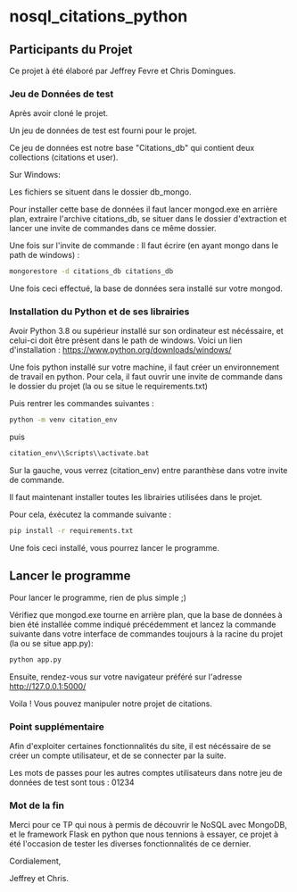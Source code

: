 # nosql_citations_python

## Participants du Projet

Ce projet à été élaboré par Jeffrey Fevre et Chris Domingues.

### Jeu de Données de test

Après avoir cloné le projet.

Un jeu de données de test est fourni pour le projet.

Ce jeu de données est notre base "Citations_db" qui contient deux collections (citations et user).

Sur Windows: 

Les fichiers se situent dans le dossier db_mongo.

Pour installer cette base de données il faut lancer mongod.exe en arrière plan, extraire l'archive citations_db, se situer dans le dossier d'extraction
et lancer une invite de commandes dans ce même dossier.

Une fois sur l'invite de commande :
Il faut écrire (en ayant mongo dans le path de windows) :

``` bash
mongorestore -d citations_db citations_db
```

Une fois ceci effectué, la base de données sera installé sur votre mongod.

### Installation du Python et de ses librairies

Avoir Python 3.8 ou supérieur installé sur son ordinateur est nécéssaire, et celui-ci doit être présent dans le path de windows.
Voici un lien d'installation : https://www.python.org/downloads/windows/

Une fois python installé sur votre machine, il faut créer un environnement de travail en python.
Pour cela, il faut ouvrir une invite de commande dans le dossier du projet (la ou se situe le requirements.txt)

Puis rentrer les commandes suivantes :

```bash
python -m venv citation_env
```
puis

```bash
citation_env\\Scripts\\activate.bat
```

Sur la gauche, vous verrez (citation_env) entre paranthèse dans votre invite de commande.

Il faut maintenant installer toutes les librairies utilisées dans le projet.

Pour cela, éxécutez la commande suivante :

```bash
pip install -r requirements.txt
```

Une fois ceci installé, vous pourrez lancer le programme.


## Lancer le programme

Pour lancer le programme, rien de plus simple ;) 

Vérifiez que mongod.exe tourne en arrière plan, que la base de données à bien été installée comme indiqué précédemment
et lancez la commande suivante dans votre interface de commandes toujours à la racine du projet (la ou se situe app.py):

```bash
python app.py
```

Ensuite, rendez-vous sur votre navigateur préféré sur l'adresse http://127.0.0.1:5000/

Voila ! Vous pouvez manipuler notre projet de citations.

### Point supplémentaire

Afin d'exploiter certaines fonctionnalités du site, il est nécéssaire de se créer un compte utilisateur, et de se connecter par la suite.

Les mots de passes pour les autres comptes utilisateurs dans notre jeu de données de test sont tous : 01234

### Mot de la fin

Merci pour ce TP qui nous à permis de découvrir le NoSQL avec MongoDB, et le framework Flask en python que nous tennions à essayer,
ce projet à été l'occasion de tester les diverses fonctionnalités de ce dernier.

Cordialement, 

Jeffrey et Chris.
